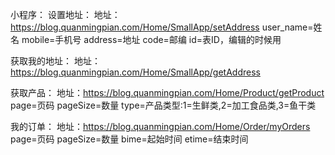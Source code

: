 小程序：
设置地址：
地址：https://blog.quanmingpian.com/Home/SmallApp/setAddress
user_name=姓名
mobile=手机号
address=地址
code=邮编
id=表ID，编辑的时候用

获取我的地址：
地址：https://blog.quanmingpian.com/Home/SmallApp/getAddress


获取产品：
地址：https://blog.quanmingpian.com/Home/Product/getProduct
page=页码
pageSize=数量
type=产品类型:1=生鲜类,2=加工食品类,3=鱼干类


我的订单：
地址：https://blog.quanmingpian.com/Home/Order/myOrders
page=页码
pageSize=数量
bime=起始时间
etime=结束时间
